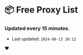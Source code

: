 # :package: Free Proxy List
### Updated every 15 minutes.

- Last updated: `2024-06-13 20:12`

:heart:
